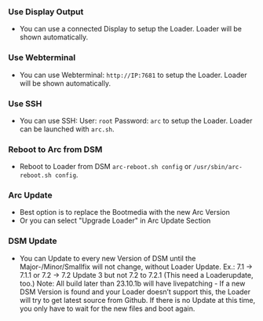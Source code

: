 ### Use Display Output

* You can use a connected Display to setup the Loader. Loader will be shown automatically.

### Use Webterminal

* You can use Webterminal: `http://IP:7681` to setup the Loader. Loader will be shown automatically.

### Use SSH

* You can use SSH: User: `root` Password: `arc` to setup the Loader. Loader can be launched with `arc.sh`.

### Reboot to Arc from DSM

* Reboot to Loader from DSM `arc-reboot.sh config` or `/usr/sbin/arc-reboot.sh config`.

### Arc Update

* Best option is to replace the Bootmedia with the new Arc Version
* Or you can select "Upgrade Loader" in Arc Update Section

### DSM Update

* You can Update to every new Version of DSM until the Major-/Minor/Smallfix will not change, without Loader Update. Ex.: 7.1 -> 7.1.1 or 7.2 -> 7.2 Update 3 but not 7.2 to 7.2.1 (This need a Loaderupdate, too.)
Note: All build later than 23.10.1b will have livepatching - If a new DSM Version is found and your Loader doesn’t support this, the Loader will try to get latest source from Github. If there is no Update at this time, you only have to wait for the new files and boot again. 